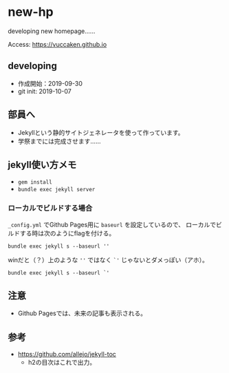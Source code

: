 # new-hp
developing new homepage......

Access: https://vuccaken.github.io


## developing

- 作成開始：2019-09-30
- git init: 2019-10-07


## 部員へ

- Jekyllという静的サイトジェネレータを使って作っています。
- 学祭までには完成させます......


## jekyll使い方メモ

- `gem install`
- `bundle exec jekyll server`

### ローカルでビルドする場合

`_config.yml` でGithub Pages用に `baseurl` を設定しているので、
ローカルでビルドする時は次のようにflagを付ける。

```
bundle exec jekyll s --baseurl ''
```

winだと（？）上のような `''` ではなく `` `' `` じゃないとダメっぽい（アホ）。

```
bundle exec jekyll s --baseurl `'
```

## 注意

- Github Pagesでは、未来の記事も表示される。

## 参考

- https://github.com/allejo/jekyll-toc
  - h2の目次はこれで出力。